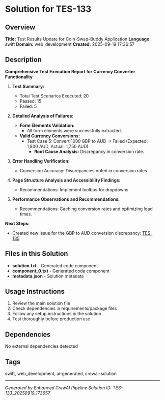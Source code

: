 # Solution for TES-133

## Overview
**Title:** Test Results Update for Coin-Swap-Buddy Application
**Language:** swift
**Domain:** web_development
**Created:** 2025-09-19 17:36:57

## Description
**Comprehensive Test Execution Report for Currency Converter Functionality**

1) **Test Summary:**
   - Total Test Scenarios Executed: 20
   - Passed: 15
   - Failed: 5

2) **Detailed Analysis of Failures:**
   - **Form Elements Validation:**
     - All form elements were successfully extracted.
   - **Valid Currency Conversions:**
     - Test Case 5: Convert 1000 GBP to AUD → Failed (Expected: 1,800 AUD, Actual: 1,750 AUD)
       - **Root Cause Analysis:** Discrepancy in conversion rate.

3) **Error Handling Verification:**
   - Conversion Accuracy: Discrepancies noted in conversion rates.

4) **Page Structure Analysis and Accessibility Findings:**
   - Recommendations: Implement tooltips for dropdowns.

5) **Performance Observations and Recommendations:**
   - Recommendations: Caching conversion rates and optimizing load times.

**Next Steps:**
- Created new issue for the GBP to AUD conversion discrepancy: [TES-135](https://your-jira-instance-url/browse/TES-135).

## Files in this Solution
- **solution.txt** - Generated code component
- **component_0.txt** - Generated code component
- **metadata.json** - Solution metadata

## Usage Instructions
1. Review the main solution file
2. Check dependencies in requirements/package files
3. Follow any setup instructions in the solution
4. Test thoroughly before production use

## Dependencies
No external dependencies detected

## Tags
swift, web_development, ai-generated, crewai-solution

---
*Generated by Enhanced CrewAI Pipeline*
*Solution ID: TES-133_20250919_173657*
